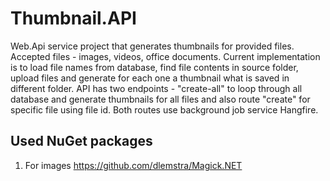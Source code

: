 # Thumbnail.API

Web.Api service project that generates thumbnails for provided files. Accepted files - images, videos, office documents. Current implementation is to load file names from database, find file contents in source folder, upload files and generate for each one a thumbnail what is saved in different folder. API has two endpoints - "create-all" to loop through all database and generate thumbnails for all files and also route "create" for specific file 
using file id. Both routes use background job service Hangfire. 

## Used NuGet packages
1. For images https://github.com/dlemstra/Magick.NET

 
